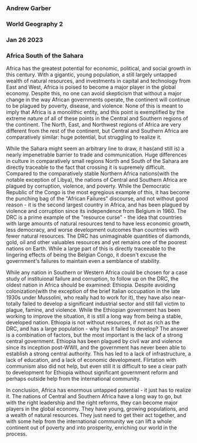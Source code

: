 ### Andrew Garber
### World Geography 2
### Jan 26 2023
### Africa South of the Sahara

Africa has the greatest potential for economic, political, and social growth in this century. With a gigantic, young population, a still largely untapped wealth of natural resources, and investments in capital and technology from East and West, Africa is poised to become a major player in the global economy. Despite this, no one can avoid skepticism that without a major change in the way African governments operate, the continent will continue to be plagued by poverty, disease, and violence. None of this is meant to imply that Africa is a monolithic entity, and this point is exemplified by the extreme nature of all of these points in the Central and Southern regions of the continent. The North, East, and Northwest regions of Africa are very different from the rest of the continent, but Central and Southern Africa are comparatively similar: huge potential, but struggling to realize it.

While the Sahara might seem an arbitrary line to draw, it has(and still is) a nearly impenetrable barrier to trade and communication. Huge differences in culture in comparatively small regions North and South of the Sahara are directly traceable to the fact that crossing it is supremely difficult. Compared to the comparatively stable Northern Africa nations(with the notable exception of Libya), the nations of Central and Southern Africa are plagued by corruption, violence, and poverty. While the Democratic Republic of the Congo is the most egregious example of this, it has become the punching bag of the "African Failures" discourse, and not without good reason - it is the second largest country in Africa, and has been plagued by violence and corruption since its independence from Belgium in 1960. The DRC is a prime example of the "resource curse" - the idea that countries with large amounts of natural resources tend to have less economic growth, less democracy, and worse development outcomes than countries with fewer natural resources. The DRC has unimaginable quantities of diamonds, gold, oil and other valuables resources and yet remains one of the poorest nations on Earth. While a large part of this is directly traceeable to the lingering effects of being the Belgian Congo, it doesn't excuse the government's failures to maintain even a semblance of stability. 

While any nation in Southern or Western Africa could be chosen for a case study of instituional failure and corruption, to follow up on the DRC, the oldest nation in Africa should be examined: Ethiopia. Despite avoiding colonization(with the exception of the brief Italian occupation in the late 1930s under Mussolini, who really had to work for it), they have also near-totally failed to develop a significant industrial sector and still fall victim to plague, famine, and violence. While the Ethiopian government has been working to improve the situation, it is still a long way from being a stable, developed nation. Ethiopia is not without resources, if not as rich as the DRC, and has a large population - why has it failed to develop? The answer is a combination of factors, but the most important is the lack of a strong central government. Ethiopia has been plagued by civil war and violence since its inception post-WWII, and the government has never been able to establish a strong central authority. This has led to a lack of infrastructure, a lack of education, and a lack of economic development. Flirtation with communism also did not help, but even still it is difficult to see a clear path to development for Ethiopia without significant government reform and perhaps outside help from the international community.

In conclusion, Africa has enormous untapped potential - it just has to realize it. The nations of Central and Southern Africa have a long way to go, but with the right leadership and the right reforms, they can become major players in the global economy. They have young, growing populations, and a wealth of natural resources. They just need to get their act together, and with some help from the international community we can lift a whole continent out of poverty and into prosperity, enriching our world in the process.